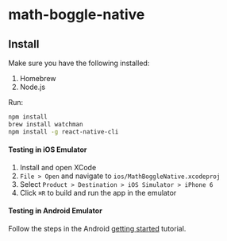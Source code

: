 # math-boggle-native

## Install

Make sure you have the following installed: 

1. Homebrew
2. Node.js

Run:

```sh
npm install
brew install watchman
npm install -g react-native-cli
```

#### Testing in iOS Emulator

1. Install and open XCode
2. `File > Open` and navigate to `ios/MathBoggleNative.xcodeproj`
3. Select `Product > Destination > iOS Simulator > iPhone 6`
4. Click `⌘R` to build and run the app in the emulator

#### Testing in Android Emulator

Follow the steps in the Android [getting started](https://facebook.github.io/react-native/docs/getting-started.html) tutorial. 
